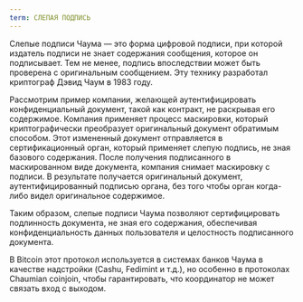 ```yaml
---
term: СЛЕПАЯ ПОДПИСЬ
---
```


Слепые подписи Чаума — это форма цифровой подписи, при которой издатель подписи не знает содержания сообщения, которое он подписывает. Тем не менее, подпись впоследствии может быть проверена с оригинальным сообщением. Эту технику разработал криптограф Дэвид Чаум в 1983 году.

Рассмотрим пример компании, желающей аутентифицировать конфиденциальный документ, такой как контракт, не раскрывая его содержимое. Компания применяет процесс маскировки, который криптографически преобразует оригинальный документ обратимым способом. Этот измененный документ отправляется в сертификационный орган, который применяет слепую подпись, не зная базового содержания. После получения подписанного в маскированном виде документа, компания снимает маскировку с подписи. В результате получается оригинальный документ, аутентифицированный подписью органа, без того чтобы орган когда-либо видел оригинальное содержимое.

Таким образом, слепые подписи Чаума позволяют сертифицировать подлинность документа, не зная его содержания, обеспечивая конфиденциальность данных пользователя и целостность подписанного документа.

В Bitcoin этот протокол используется в системах банков Чаума в качестве надстройки (Cashu, Fedimint и т.д.), но особенно в протоколах Chaumian coinjoin, чтобы гарантировать, что координатор не может связать вход с выходом.